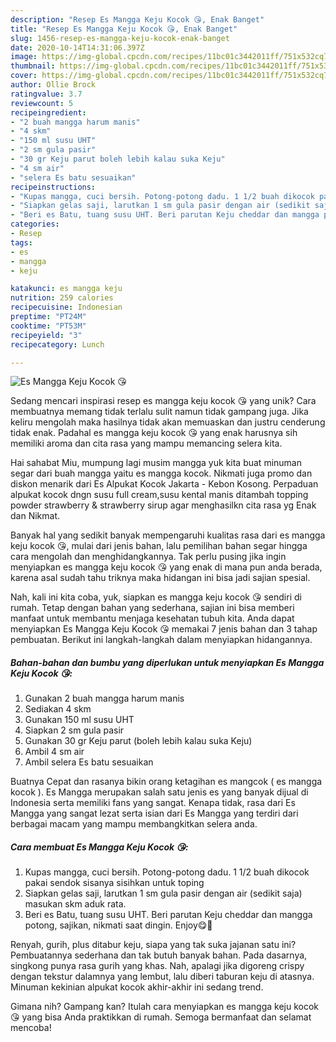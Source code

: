```yaml
---
description: "Resep Es Mangga Keju Kocok 😘, Enak Banget"
title: "Resep Es Mangga Keju Kocok 😘, Enak Banget"
slug: 1456-resep-es-mangga-keju-kocok-enak-banget
date: 2020-10-14T14:31:06.397Z
image: https://img-global.cpcdn.com/recipes/11bc01c3442011ff/751x532cq70/es-mangga-keju-kocok-😘-foto-resep-utama.jpg
thumbnail: https://img-global.cpcdn.com/recipes/11bc01c3442011ff/751x532cq70/es-mangga-keju-kocok-😘-foto-resep-utama.jpg
cover: https://img-global.cpcdn.com/recipes/11bc01c3442011ff/751x532cq70/es-mangga-keju-kocok-😘-foto-resep-utama.jpg
author: Ollie Brock
ratingvalue: 3.7
reviewcount: 5
recipeingredient:
- "2 buah mangga harum manis"
- "4 skm"
- "150 ml susu UHT"
- "2 sm gula pasir"
- "30 gr Keju parut boleh lebih kalau suka Keju"
- "4 sm air"
- "selera Es batu sesuaikan"
recipeinstructions:
- "Kupas mangga, cuci bersih. Potong-potong dadu. 1 1/2 buah dikocok pakai sendok sisanya sisihkan untuk toping"
- "Siapkan gelas saji, larutkan 1 sm gula pasir dengan air (sedikit saja) masukan skm aduk rata."
- "Beri es Batu, tuang susu UHT. Beri parutan Keju cheddar dan mangga potong, sajikan, nikmati saat dingin. Enjoy😋🍧"
categories:
- Resep
tags:
- es
- mangga
- keju

katakunci: es mangga keju 
nutrition: 259 calories
recipecuisine: Indonesian
preptime: "PT24M"
cooktime: "PT53M"
recipeyield: "3"
recipecategory: Lunch

---
```



![Es Mangga Keju Kocok 😘](https://img-global.cpcdn.com/recipes/11bc01c3442011ff/751x532cq70/es-mangga-keju-kocok-😘-foto-resep-utama.jpg)

Sedang mencari inspirasi resep es mangga keju kocok 😘 yang unik? Cara membuatnya memang tidak terlalu sulit namun tidak gampang juga. Jika keliru mengolah maka hasilnya tidak akan memuaskan dan justru cenderung tidak enak. Padahal es mangga keju kocok 😘 yang enak harusnya sih memiliki aroma dan cita rasa yang mampu memancing selera kita.

Hai sahabat Miu, mumpung lagi musim mangga yuk kita buat minuman segar dari buah mangga yaitu es mangga kocok. Nikmati juga promo dan diskon menarik dari Es Alpukat Kocok Jakarta - Kebon Kosong. Perpaduan alpukat kocok dngn susu full cream,susu kental manis ditambah topping powder strawberry &amp; strawberry sirup agar menghasilkn cita rasa yg Enak dan Nikmat.

Banyak hal yang sedikit banyak mempengaruhi kualitas rasa dari es mangga keju kocok 😘, mulai dari jenis bahan, lalu pemilihan bahan segar hingga cara mengolah dan menghidangkannya. Tak perlu pusing jika ingin menyiapkan es mangga keju kocok 😘 yang enak di mana pun anda berada, karena asal sudah tahu triknya maka hidangan ini bisa jadi sajian spesial.


Nah, kali ini kita coba, yuk, siapkan es mangga keju kocok 😘 sendiri di rumah. Tetap dengan bahan yang sederhana, sajian ini bisa memberi manfaat untuk membantu menjaga kesehatan tubuh kita. Anda dapat menyiapkan Es Mangga Keju Kocok 😘 memakai 7 jenis bahan dan 3 tahap pembuatan. Berikut ini langkah-langkah dalam menyiapkan hidangannya.

<!--inarticleads1-->

##### Bahan-bahan dan bumbu yang diperlukan untuk menyiapkan Es Mangga Keju Kocok 😘:

1. Gunakan 2 buah mangga harum manis
1. Sediakan 4 skm
1. Gunakan 150 ml susu UHT
1. Siapkan 2 sm gula pasir
1. Gunakan 30 gr Keju parut (boleh lebih kalau suka Keju)
1. Ambil 4 sm air
1. Ambil selera Es batu sesuaikan


Buatnya Cepat dan rasanya bikin orang ketagihan es mangcok ( es mangga kocok ). Es Mangga merupakan salah satu jenis es yang banyak dijual di Indonesia serta memiliki fans yang sangat. Kenapa tidak, rasa dari Es Mangga yang sangat lezat serta isian dari Es Mangga yang terdiri dari berbagai macam yang mampu membangkitkan selera anda. 

<!--inarticleads2-->

##### Cara membuat Es Mangga Keju Kocok 😘:

1. Kupas mangga, cuci bersih. Potong-potong dadu. 1 1/2 buah dikocok pakai sendok sisanya sisihkan untuk toping
1. Siapkan gelas saji, larutkan 1 sm gula pasir dengan air (sedikit saja) masukan skm aduk rata.
1. Beri es Batu, tuang susu UHT. Beri parutan Keju cheddar dan mangga potong, sajikan, nikmati saat dingin. Enjoy😋🍧


Renyah, gurih, plus ditabur keju, siapa yang tak suka jajanan satu ini? Pembuatannya sederhana dan tak butuh banyak bahan. Pada dasarnya, singkong punya rasa gurih yang khas. Nah, apalagi jika digoreng crispy dengan tekstur dalamnya yang lembut, lalu diberi taburan keju di atasnya. Minuman kekinian alpukat kocok akhir-akhir ini sedang trend. 

Gimana nih? Gampang kan? Itulah cara menyiapkan es mangga keju kocok 😘 yang bisa Anda praktikkan di rumah. Semoga bermanfaat dan selamat mencoba!
